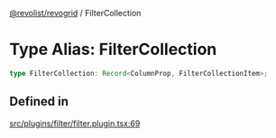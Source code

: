 [@revolist/revogrid](README.md) / FilterCollection

# Type Alias: FilterCollection

```ts
type FilterCollection: Record<ColumnProp, FilterCollectionItem>;
```

## Defined in

[src/plugins/filter/filter.plugin.tsx:69](https://github.com/revolist/revogrid/blob/2bbd565b6ba0fbdf72ee22dd6361908f69d8c6e1/src/plugins/filter/filter.plugin.tsx#L69)
